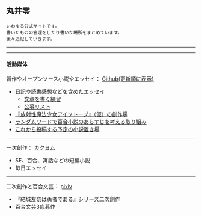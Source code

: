 ## 丸井零
```
いわゆる公式サイトです。
書いたものの管理をしたり書いた場所をまとめています。
後々追記していきます。
```
---
---
#### 活動媒体
習作やオープンソース小説やエッセイ：
[Github(更新順に表示)](https://github.com/maruizero?tab=repositories)
- [日記や読書感想などを含めたエッセイ](https://github.com/maruizero/es-allgenre)
  - [文章を書く練習](https://github.com/maruizero/es-allgenre/blob/main/01%E6%80%9D%E3%81%84%E3%81%AE%E3%81%BE%E3%81%BE.md)
  - [公募リスト](https://github.com/maruizero/es-allgenre/tree/main/%E5%85%AC%E5%8B%9F%E3%83%AA%E3%82%B9%E3%83%88)
- [『放射性魔法少女アイソトープ』（仮）の創作場](https://github.com/maruizero/os-magical-nuclear-girl)
- [ランダムワードで百合小説のあらすじを考える取り組み](https://github.com/maruizero/tr-rndword-yuri)
- [これから投稿する予定の小説置き場](https://github.com/maruizero/or-post-novel)
---
一次創作：
[カクヨム](https://kakuyomu.jp/users/marui9)
- SF、百合、寓話などの短編小説
- 毎日エッセイ
---
二次創作と百合文芸：
[pixiv](https://www.pixiv.net/users/6456620)  
- 『結城友奈は勇者である』シリーズ二次創作
- 百合文芸3応募作
<!--
**maruizero/maruizero** is a ✨ _special_ ✨ repository because its `README.md` (this file) appears on your GitHub profile.
Here are some ideas to get you started:
- 🔭 I’m currently working on ...
- 🌱 I’m currently learning ...
- 👯 I’m looking to collaborate on ...
- 🤔 I’m looking for help with ...
- 💬 Ask me about ...
- 📫 How to reach me: ...
- 😄 Pronouns: ...
- ⚡ Fun fact: ...
-->
